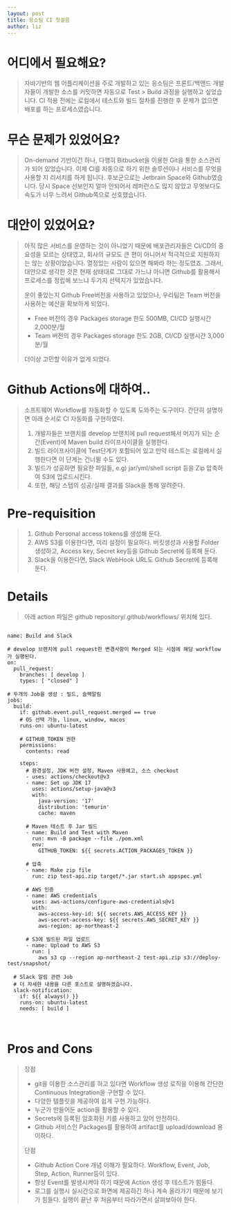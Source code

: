 ```yaml
---
layout: post
title: 응소팀 CI 첫걸음
author: liz
---
```


어디에서 필요해요?
===
> 자바기반의 웹 어플리케이션을 주로 개발하고 있는 응소팀은 프론트/백앤드 개발자들이 개발한 소스를 커밋하면 자동으로 Test > Build 과정을 실행하고 싶었습니다.
> CI 적용 전에는 로컬에서 테스트와 빌드 절차를 진행한 후 문제가 없으면 배포를 하는 프로세스였습니다.

무슨 문제가 있었어요?
===
> On-demand 기반이긴 하나, 다행히 Bitbucket을 이용한 Git을 통한 소스관리가 되어 있었습니다.
> 이제 CI를 자동으로 하기 위한 솔루션이나 서비스를 무엇을 사용할 지 리서치를 하게 됩니다.
> 후보군으로는 Jetbrain Space와 Github였습니다. 당시 Space 선보인지 얼마 안되어서 레퍼런스도 많지 않았고 
> 무엇보다도 속도가 너무 느려서 Github쪽으로 선호했습니다.

대안이 있었어요?
===
> 아직 많은 서비스를 운영하는 것이 아니었기 때문에 배포관리자들은 CI/CD의 중요성을 모르는 상태였고,
> 회사의 규모도 큰 편이 아니어서 적극적으로 지원하지는 않는 상황이었습니다. 열정있는 사람이 있으면 해봐라 하는 정도였죠.
> 그래서, 대안으로 생각한 것은 현재 상태대로 그대로 가느냐 아니면 Github를 활용해서 프로세스를 정립해 보느냐 두가지 선택지가 있었습니다.
> 
> 운이 좋았는지 Github Free버전을 사용하고 있었으나, 우리팀은 Team 버전을 사용하는 예산을 확보하게 되었다.
> * Free 버전의 경우 Packages storage 한도 500MB, CI/CD 실행시간 2,000분/월
> * Team 버전의 경우 Packages storage 한도 2GB, CI/CD 실행시간 3,000분/월 
> 
> 더이상 고민할 이유가 없게 되었다.

Github Actions에 대하여..
===
> 소프트웨어 Workflow를 자동화할 수 있도록 도와주는 도구이다. 간단히 설명하면 아래 순서로 CI 자동화를 구현하였다.
> 1. 개발자들은 브랜치를 develop 브랜치에 pull request해서 머지가 되는 순간(Event)에 Maven build 라이프사이클을 실행한다. 
> 2. 빌드 라이프사이클에 Test단계가 포함되어 있고 만약 테스트는 로컬에서 실행한다면 이 단계는 건너뛸 수도 있다.
> 3. 빌드가 성공하면 필요한 파일들, e.g) jar/yml/shell script 등을 Zip 압축하여 S3에 업로드시킨다.
> 4. 또한, 해당 스텝의 성공/실패 결과를 Slack을 통해 알려준다.

Pre-requisition
===
> 1. Github Personal access tokens를 생성해 둔다.
> 2. AWS S3를 이용한다면, 미리 설정이 필요하다. 버킷생성과 사용할 Folder 생성하고, Access key, Secret key등을 Github Secret에 등록해 둔다.
> 3. Slack을 이용한다면, Slack WebHook URL도 Github Secret에 등록해 둔다.

Details
===
> 아래 action 파일은 github repository/.github/workflows/ 위치해 있다.
> 

<pre>
<code>
name: Build and Slack

# develop 브랜치에 pull request한 변경사항이 Merged 되는 시점에 해당 workflow가 실행된다.
on:
  pull_request:
    branches: [ develop ]
    types: [ "closed" ]

# 두개의 Job을 생성 : 빌드, 슬랙알림
jobs:
  build:
    if: github.event.pull_request.merged == true
    # OS 선택 가능, linux, window, macos
    runs-on: ubuntu-latest

    # GITHUB_TOKEN 권한
    permissions:
      contents: read

    steps:
      # 환경설정, JDK 버전 설정, Maven 사용예고, 소스 checkout
      - uses: actions/checkout@v3
      - name: Set up JDK 17
        uses: actions/setup-java@v3
        with:
          java-version: '17'
          distribution: 'temurin'
          cache: maven

      # Maven 테스트 후 Jar 빌드
      - name: Build and Test with Maven
        run: mvn -B package --file ./pom.xml
        env:
          GITHUB_TOKEN: ${{ secrets.ACTION_PACKAGES_TOKEN }}

      # 압축
      - name: Make zip file
        run: zip test-api.zip target/*.jar start.sh appspec.yml

      # AWS 인증
      - name: AWS credentials
        uses: aws-actions/configure-aws-credentials@v1
        with:
          aws-access-key-id: ${{ secrets.AWS_ACCESS_KEY }}
          aws-secret-access-key: ${{ secrets.AWS_SECRET_KEY }}
          aws-region: ap-northeast-2

      # S3에 빌드된 파일 업로드
      - name: Upload to AWS S3
        run: |
          aws s3 cp --region ap-northeast-2 test-api.zip s3://deploy-test/snapshot/
          
  # Slack 알림 관련 Job
  # 더 자세한 내용을 다른 포스트로 설명하겠습니다.
  slack-notification:
    if: ${{ always() }}
    runs-on: ubuntu-latest
    needs: [ build ]

</code>
</pre>

Pros and Cons
===

> 장점
> * git을 이용한 소스관리를 하고 있다면 Workflow 생성 로직을 이용해 간단한 Continuous Integration을 구현할 수 있다.
> * 다양한 템플릿을 제공하여 쉽게 구현 가능하다.
> * 누군가 만들어둔 action을 활용할 수 있다.
> * Secrets에 등록된 암호화된 키를 사용하고 있어 안전하다.
> * Github 서비스인 Packages를 활용하여 artifact를 upload/download 용이하다.
> 
> 단점
> * Github Action Core 개념 이해가 필요하다. Workflow, Event, Job, Step, Action, Runner등이 있다. 
> * 항상 Event를 발생시켜야 하기 때문에 Action 생성 후 테스트가 힘들다.
> * 로그를 실행시 실시간으로 화면에 제공하긴 하나 계속 올라가기 때문에 보기가 힘들다. 실행이 끝난 후 처음부터 따라가면서 살펴보아야 한다.